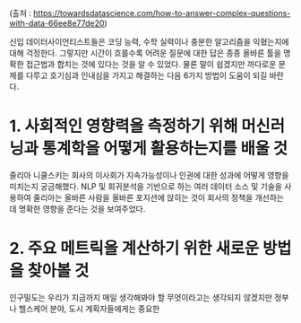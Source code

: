 (출처 : https://towardsdatascience.com/how-to-answer-complex-questions-with-data-66ee8e77de20)

신입 데이터사이언티스트들은 코딩 능력, 수학 실력이나 충분한 알고리즘을 익혔는지에 대해 걱정한다. 그렇지만 시간이 흐를수록 어려운 질문에 대한 답은 종종 올바른 툴을 명확한 접근법과 합치는 것에 있다는 것을 알 수 있었다.
물론 말이 쉽겠지만 까다로운 문제를 다루고 호기심과 인내심을 가지고 해결하는 다음 6가지 방법이 도움이 되길 바란다.

# 1. 사회적인 영향력을 측정하기 위해 머신러닝과 통계학을 어떻게 활용하는지를 배울 것

줄리아 니쿨스키는 회사의 이사회가 지속가능성이나 인권에 대한 성과에 어떻게 영향을 미치는지 궁금해했다.
NLP 및 회귀분석을 기반으로 하는 여러 데이터 소스 및 기술을 사용하여 줄리아는 올바른 사람을 올바른 포지션에 앉히는 것이 회사의 정책을 개선하는 데 명확한 영향을 준다는 것을 보여주었다.


# 2. 주요 메트릭을 계산하기 위한 새로운 방법을 찾아볼 것

인구밀도는 우리가 지금까지 매일 생각해봐야 할 무엇이라고는 생각되지 않겠지만 정부나 헬스케어 분야, 도시 계획자들에게는 중요한 





